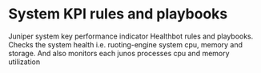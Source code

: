 # System KPI rules and playbooks

Juniper system key performance indicator Healthbot rules and playbooks. Checks the system health i.e. ruoting-engine system cpu, memory and storage. And also monitors each junos processes cpu and memory utilization




